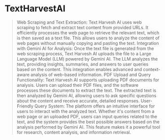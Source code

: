 # TextHarvestAI
> Web Scraping and Text Extraction:
    Text Harvesh AI uses web scraping to fetch and extract text content from provided URLs. It efficiently processes the web page to retrieve the relevant text, which is     then saved as a text file. This allows users to analyze the content of web pages without manually copying and pasting the text.
> Integration with Gemini AI for Analysis:
  Once the text file is generated from the web scraping process, Text Harvesh AI uploads the file to a Large Language Model (LLM) powered by Gemini AI. The LLM             analyzes the text, providing insights, summaries, and answers to user queries based on the content. This integration enables advanced and context-aware analysis of       web-based  information.
> PDF Upload and Query Functionality:
  Text Harvesh AI supports uploading PDF documents for analysis. Users can upload their PDF files, and the software processes these documents to extract the text. The
  extracted text is then analyzed by Gemini AI, allowing users to ask specific questions about the content and receive accurate, detailed responses.
> User-Friendly Query System:
  The platform offers an intuitive interface for users to interact with the analyzed text. Whether it's content from a web page or an uploaded PDF, users can input        queries related to the text, and the system provides the best possible answers based on the analysis performed by Gemini AI. This feature makes it a powerful tool for   research, content analysis, and information retrieval.
